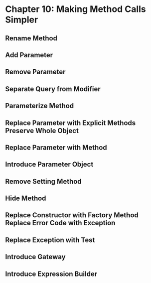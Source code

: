 # Chapter 10: Making Method Calls Simpler

## Rename Method
## Add Parameter
## Remove Parameter
## Separate Query from Modifier
## Parameterize Method
## Replace Parameter with Explicit Methods Preserve Whole Object
## Replace Parameter with Method
## Introduce Parameter Object
## Remove Setting Method
## Hide Method
## Replace Constructor with Factory Method Replace Error Code with Exception
## Replace Exception with Test
## Introduce Gateway
## Introduce Expression Builder

